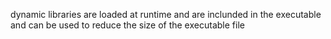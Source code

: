 dynamic libraries are loaded at runtime and are inclunded in the executable and can be used to reduce the size of the executable file
